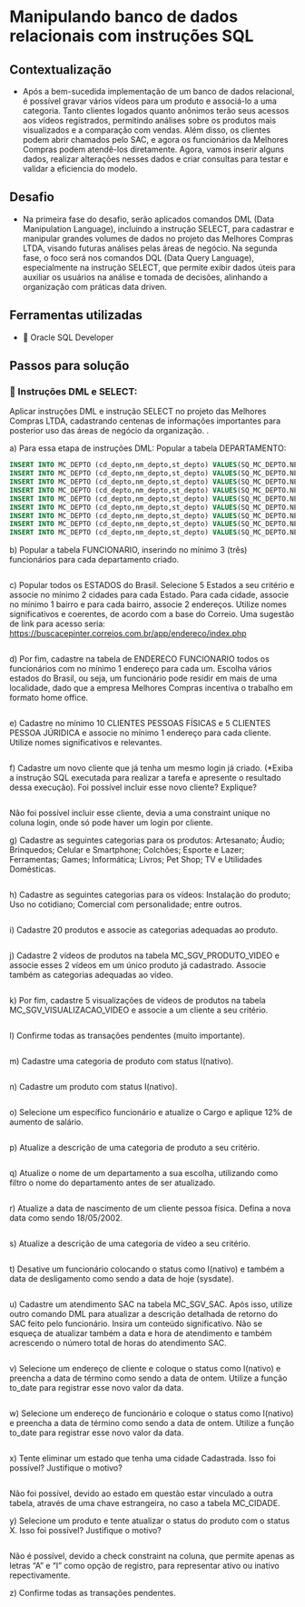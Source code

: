 # Manipulando banco de dados relacionais com instruções SQL
## Contextualização
- Após a bem-sucedida implementação de um banco de dados relacional, é possível gravar vários vídeos para um produto e associá-lo a uma categoria. Tanto clientes logados quanto anônimos terão seus acessos aos vídeos registrados, permitindo análises sobre os produtos mais visualizados e a comparação com vendas. Além disso, os clientes podem abrir chamados pelo SAC, e agora os funcionários da Melhores Compras podem atendê-los diretamente. Agora, vamos inserir alguns dados, realizar alterações nesses dados e criar consultas para testar e validar a eficiencia do modelo.
## Desafio
- Na primeira fase do desafio, serão aplicados comandos DML (Data Manipulation Language), incluindo a instrução SELECT, para cadastrar e manipular grandes volumes de dados no projeto das Melhores Compras LTDA, visando futuras análises pelas áreas de negócio. Na segunda fase, o foco será nos comandos DQL (Data Query Language), especialmente na instrução SELECT, que permite exibir dados úteis para auxiliar os usuários na análise e tomada de decisões, alinhando a organização com práticas data driven. 
## Ferramentas utilizadas
- 	🔨 Oracle SQL Developer
## Passos para solução
### 📕 Instruções DML e SELECT:
Aplicar instruções DML e instrução SELECT no projeto das Melhores Compras LTDA, cadastrando centenas de informações importantes para posterior uso das áreas de negócio da organização. .

a) Para essa etapa de instruções DML: Popular a tabela DEPARTAMENTO:

```sql
INSERT INTO MC_DEPTO (cd_depto,nm_depto,st_depto) VALUES(SQ_MC_DEPTO.NEXTVAL,'PRESIDÊNCIA','A');
INSERT INTO MC_DEPTO (cd_depto,nm_depto,st_depto) VALUES(SQ_MC_DEPTO.NEXTVAL,'COMERCIAL','A');
INSERT INTO MC_DEPTO (cd_depto,nm_depto,st_depto) VALUES(SQ_MC_DEPTO.NEXTVAL,'CONTABLIDADE','A');
INSERT INTO MC_DEPTO (cd_depto,nm_depto,st_depto) VALUES(SQ_MC_DEPTO.NEXTVAL,'ESTOQUE','A');
INSERT INTO MC_DEPTO (cd_depto,nm_depto,st_depto) VALUES(SQ_MC_DEPTO.NEXTVAL,'FINANCEIRO','A');
INSERT INTO MC_DEPTO (cd_depto,nm_depto,st_depto) VALUES(SQ_MC_DEPTO.NEXTVAL,'SAC','A');
INSERT INTO MC_DEPTO (cd_depto,nm_depto,st_depto) VALUES(SQ_MC_DEPTO.NEXTVAL,'RECURSOS HUMANOS','A');
INSERT INTO MC_DEPTO (cd_depto,nm_depto,st_depto) VALUES(SQ_MC_DEPTO.NEXTVAL,'LOGISTICA','A');
INSERT INTO MC_DEPTO (cd_depto,nm_depto,st_depto) VALUES(SQ_MC_DEPTO.NEXTVAL,'T.I.','A');
```


b) Popular a tabela FUNCIONARIO, inserindo no mínimo 3 (três) funcionários para cada departamento criado.
```sql

```


c) Popular todos os ESTADOS do Brasil. Selecione 5 Estados a seu critério e associe no mínimo 2 cidades para cada Estado. Para cada cidade, associe no mínimo 1 bairro e para cada bairro, associe 2 endereços. Utilize nomes significativos e coerentes, de acordo com a base do Correio. Uma sugestão de link para acesso seria: https://buscacepinter.correios.com.br/app/endereco/index.php
```sql

```


d) Por fim, cadastre na tabela de ENDERECO FUNCIONARIO todos os funcionários com no mínimo 1 endereço para cada um. Escolha vários estados do Brasil, ou seja, um funcionário pode residir em mais de uma localidade, dado que a empresa Melhores Compras incentiva o trabalho em formato home office.
```sql

```

e) Cadastre no mínimo 10 CLIENTES PESSOAS FÍSICAS e 5 CLIENTES PESSOA JÚRIDICA e associe no mínimo 1 endereço para cada cliente. Utilize nomes significativos e relevantes.
```sql

```

f) Cadastre um novo cliente que já tenha um mesmo login já criado. (*Exiba a instrução SQL executada para realizar a tarefa e apresente o resultado dessa execução). Foi possível incluir esse novo cliente? Explique?
```sql

```
Não foi possível incluir esse cliente, devia a uma constraint unique no coluna login, onde só pode haver um login por cliente.

g) Cadastre as seguintes categorias para os produtos: Artesanato; Áudio; Brinquedos; Celular e Smartphone; Colchões; Esporte e Lazer; Ferramentas; Games; Informática; Livros; Pet Shop; TV e Utilidades Domésticas.
```sql

```

h) Cadastre as seguintes categorias para os vídeos: Instalação do produto; Uso no cotidiano; Comercial com personalidade; entre outros.
```sql

```

i) Cadastre 20 produtos e associe as categorias adequadas ao produto.
```sql

```

j) Cadastre 2 vídeos de produtos na tabela MC_SGV_PRODUTO_VIDEO e associe esses 2 vídeos em um único produto já cadastrado. Associe também as categorias adequadas ao vídeo.
```sql

```

k) Por fim, cadastre 5 visualizações de vídeos de produtos na tabela MC_SGV_VISUALIZACAO_VIDEO e associe a um cliente a seu critério.
```sql

```

l) Confirme todas as transações pendentes (muito importante).
```sql

```

m) Cadastre uma categoria de produto com status I(nativo).
```sql

```

n) Cadastre um produto com status I(nativo).
```sql

```

o) Selecione um específico funcionário e atualize o Cargo e aplique 12% de aumento de salário.
```sql

```

p) Atualize a descrição de uma categoria de produto a seu critério.
```sql

```

q) Atualize o nome de um departamento a sua escolha, utilizando como filtro o nome do departamento antes de ser atualizado.
```sql

```

r) Atualize a data de nascimento de um cliente pessoa física. Defina a nova data como sendo 18/05/2002.
```sql

```

s) Atualize a descrição de uma categoria de vídeo a seu critério.
```sql

```

t) Desative um funcionário colocando o status como I(nativo) e também a data de desligamento como sendo a data de hoje (sysdate).
```sql

```

u) Cadastre um atendimento SAC na tabela MC_SGV_SAC. Após isso, utilize outro comando DML para atualizar a descrição detalhada de retorno do SAC feito pelo funcionário. Insira um conteúdo significativo. Não se esqueça de atualizar também a data e hora de atendimento e também acrescendo o número total de horas do atendimento SAC.
```sql

```

v) Selecione um endereço de cliente e coloque o status como I(nativo) e preencha a data de término como sendo a data de ontem. Utilize a função to_date para registrar esse novo valor da data.
```sql

```

w) Selecione um endereço de funcionário e coloque o status como I(nativo) e preencha a data de término como sendo a data de ontem. Utilize a função to_date para registrar esse novo valor da data.
```sql

```

x) Tente eliminar um estado que tenha uma cidade Cadastrada. Isso foi possível? Justifique o motivo?
```sql

```
Não foi possível, devido ao estado em questão estar vinculado a outra tabela, através de uma chave estrangeira, no caso a tabela MC_CIDADE.

y) Selecione um produto e tente atualizar o status do produto com o status X. Isso foi possível? Justifique o motivo?
```sql

```
Não é possível, devido a check constraint na coluna, que permite apenas as letras “A” e “I” como opção de registro, para representar ativo ou inativo repectivamente.

z) Confirme todas as transações pendentes.
```sql

```
